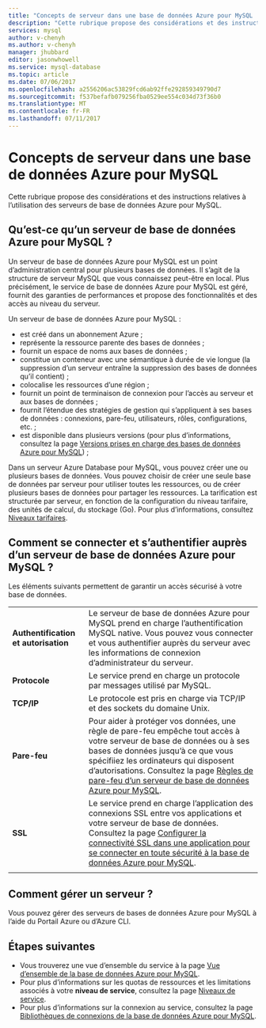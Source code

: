```yaml
---
title: "Concepts de serveur dans une base de données Azure pour MySQL | Microsoft Docs"
description: "Cette rubrique propose des considérations et des instructions relatives à l’utilisation des serveurs de base de données Azure pour MySQL."
services: mysql
author: v-chenyh
ms.author: v-chenyh
manager: jhubbard
editor: jasonwhowell
ms.service: mysql-database
ms.topic: article
ms.date: 07/06/2017
ms.openlocfilehash: a2556206ac53829fcd6ab92ffe292859349790d7
ms.sourcegitcommit: f537befafb079256fba0529ee554c034d73f36b0
ms.translationtype: MT
ms.contentlocale: fr-FR
ms.lasthandoff: 07/11/2017
---
```

# <a name="server-concepts-in-azure-database-for-mysql"></a>Concepts de serveur dans une base de données Azure pour MySQL
Cette rubrique propose des considérations et des instructions relatives à l’utilisation des serveurs de base de données Azure pour MySQL.

## <a name="what-is-an-azure-database-for-mysql-server"></a>Qu’est-ce qu’un serveur de base de données Azure pour MySQL ?

Un serveur de base de données Azure pour MySQL est un point d’administration central pour plusieurs bases de données. Il s’agit de la structure de serveur MySQL que vous connaissez peut-être en local. Plus précisément, le service de base de données Azure pour MySQL est géré, fournit des garanties de performances et propose des fonctionnalités et des accès au niveau du serveur.

Un serveur de base de données Azure pour MySQL :

- est créé dans un abonnement Azure ;
- représente la ressource parente des bases de données ;
- fournit un espace de noms aux bases de données ;
- constitue un conteneur avec une sémantique à durée de vie longue (la suppression d’un serveur entraîne la suppression des bases de données qu’il contient) ;
- colocalise les ressources d’une région ;
- fournit un point de terminaison de connexion pour l’accès au serveur et aux bases de données ;
- fournit l’étendue des stratégies de gestion qui s’appliquent à ses bases de données : connexions, pare-feu, utilisateurs, rôles, configurations, etc. ;
- est disponible dans plusieurs versions (pour plus d’informations, consultez la page [Versions prises en charge des bases de données Azure pour MySQL](./concepts-supported-versions.md)) ;

Dans un serveur Azure Database pour MySQL, vous pouvez créer une ou plusieurs bases de données. Vous pouvez choisir de créer une seule base de données par serveur pour utiliser toutes les ressources, ou de créer plusieurs bases de données pour partager les ressources. La tarification est structurée par serveur, en fonction de la configuration du niveau tarifaire, des unités de calcul, du stockage (Go). Pour plus d’informations, consultez [Niveaux tarifaires](./concepts-service-tiers.md).

## <a name="how-do-i-connect-and-authenticate-to-an-azure-database-for-mysql-server"></a>Comment se connecter et s’authentifier auprès d’un serveur de base de données Azure pour MySQL ?

Les éléments suivants permettent de garantir un accès sécurisé à votre base de données.

|||
| :-- | :-- |
| **Authentification et autorisation** | Le serveur de base de données Azure pour MySQL prend en charge l’authentification MySQL native. Vous pouvez vous connecter et vous authentifier auprès du serveur avec les informations de connexion d’administrateur du serveur. |
| **Protocole** | Le service prend en charge un protocole par messages utilisé par MySQL. |
| **TCP/IP** | Le protocole est pris en charge via TCP/IP et des sockets du domaine Unix. |
| **Pare-feu** | Pour aider à protéger vos données, une règle de pare-feu empêche tout accès à votre serveur de base de données ou à ses bases de données jusqu’à ce que vous spécifiiez les ordinateurs qui disposent d’autorisations. Consultez la page [Règles de pare-feu d’un serveur de base de données Azure pour MySQL](./concepts-firewall-rules.md). |
| **SSL** | Le service prend en charge l’application des connexions SSL entre vos applications et votre serveur de base de données.  Consultez la page [Configurer la connectivité SSL dans une application pour se connecter en toute sécurité à la base de données Azure pour MySQL](./howto-configure-ssl.md). |
|||

## <a name="how-do-i-manage-a-server"></a>Comment gérer un serveur ?
Vous pouvez gérer des serveurs de bases de données Azure pour MySQL à l’aide du Portail Azure ou d’Azure CLI.

## <a name="next-steps"></a>Étapes suivantes
- Vous trouverez une vue d’ensemble du service à la page [Vue d’ensemble de la base de données Azure pour MySQL](./overview.md).
- Pour plus d’informations sur les quotas de ressources et les limitations associés à votre **niveau de service**, consultez la page [Niveaux de service](./concepts-service-tiers.md).
- Pour plus d’informations sur la connexion au service, consultez la page [Bibliothèques de connexions de la base de données Azure pour MySQL](./concepts-connection-libraries.md).
